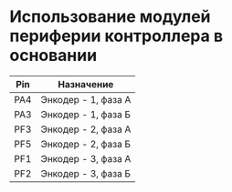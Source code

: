 
# Использование модулей периферии контроллера в основании


| Pin   | Назначение                           |
|-------|--------------------------------------|
| PA4   | Энкодер - 1, фаза А                    |
| PA3   | Энкодер - 1, фаза Б                    |
| PF3   | Энкодер - 2, фаза А                    |
| PF5   | Энкодер - 2, фаза Б                    |
| PF1   | Энкодер - 3, фаза А                    |
| PF2   | Энкодер - 3, фаза Б                    |  
